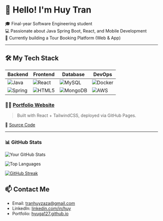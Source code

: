 # 👋 Hello! I'm Huy Tran

🎓 Final-year Software Engineering student  
💻 Passionate about Java Spring Boot, React, and Mobile Development  
🌱 Currently building a Tour Booking Platform (Web & App)

---

## 🛠 My Tech Stack

| Backend | Frontend | Database | DevOps |
|--------|----------|----------|--------|
| ![Java](https://img.shields.io/badge/Java-ED8B00?style=flat&logo=java&logoColor=white) | ![React](https://img.shields.io/badge/React-20232A?style=flat&logo=react&logoColor=61DAFB) | ![MySQL](https://img.shields.io/badge/MySQL-00000F?style=flat&logo=mysql&logoColor=white) | ![Docker](https://img.shields.io/badge/Docker-2496ED?style=flat&logo=docker&logoColor=white) |
| ![Spring](https://img.shields.io/badge/Spring-6DB33F?style=flat&logo=spring&logoColor=white) | ![HTML5](https://img.shields.io/badge/HTML5-E34F26?style=flat&logo=html5&logoColor=white) | ![MongoDB](https://img.shields.io/badge/MongoDB-4EA94B?style=flat&logo=mongodb&logoColor=white) | ![AWS](https://img.shields.io/badge/AWS-232F3E?style=flat&logo=amazon-aws&logoColor=white) |



### 🧑‍💻 [Portfolio Website](https://huynguyen-dev.github.io/)
> Built with React + TailwindCSS, deployed via GitHub Pages.

🔗 [Source Code](https://github.com/huynguyen-dev/portfolio-react)

---

### 📊 GitHub Stats

![Your GitHub Stats](https://github-readme-stats.vercel.app/api?username=hyuga127&show_icons=true&theme=tokyonight&count_private=true)

![Top Languages](https://github-readme-stats.vercel.app/api/top-langs/?username=hyuga127&layout=compact&theme=tokyonight)

[![GitHub Streak](https://streak-stats.demolab.com?user=hyuga127&theme=github-dark&hide_border=false)](https://git.io/streak-stats)




## 📫 Contact Me
- Email: tranhuyzaza@gmail.com
- LinkedIn: [linkedin.com/in/huy](https://www.linkedin.com/in/huy-tr%E1%BA%A7n-7a871a185/)
- Portfolio: [hyuga127.github.io](https://hyuga127.github.io)
